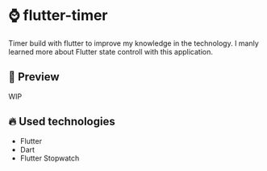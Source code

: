 # :watch: flutter-timer

Timer build with flutter to improve my knowledge in the  technology. I manly learned more about Flutter state controll with this application.

## :iphone: Preview
WIP

## :fire: Used technologies
- Flutter
- Dart
- Flutter Stopwatch
